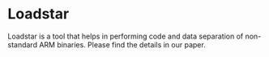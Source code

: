 # Loadstar
Loadstar is a tool that helps in performing code and data separation of non-standard ARM binaries. Please find the details in our paper.
